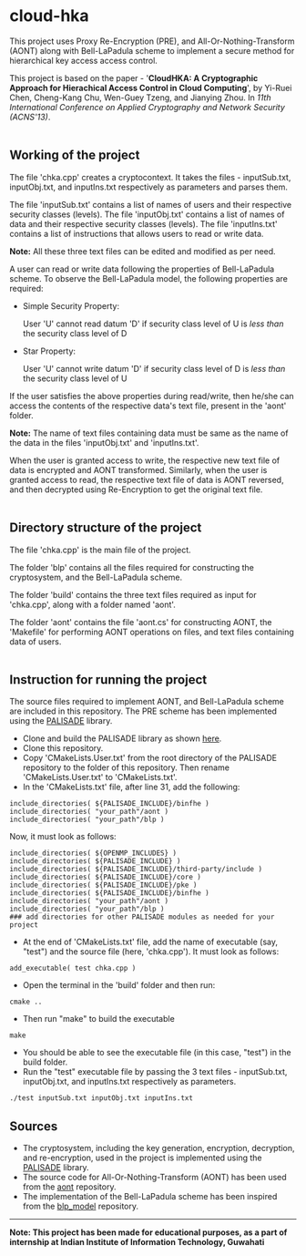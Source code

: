 # cloud-hka
This project uses Proxy Re-Encryption (PRE), and All-Or-Nothing-Transform (AONT) along with Bell-LaPadula scheme to implement a secure method for hierarchical key access access control.

This project is based on the paper - '**CloudHKA: A Cryptographic Approach for Hierachical Access Control in Cloud Computing**', by Yi-Ruei Chen, Cheng-Kang Chu, Wen-Guey Tzeng, and Jianying Zhou. In *11th International Conference on Applied Cryptography and Network Security (ACNS'13)*.
<br/><br/>
## Working of the project
The file 'chka.cpp' creates a cryptocontext. It takes the files - inputSub.txt, inputObj.txt, and inputIns.txt respectively as parameters and parses them.

The file 'inputSub.txt' contains a list of names of users and their respective security classes (levels).
The file 'inputObj.txt' contains a list of names of data and their respective security classes (levels).
The file 'inputIns.txt' contains a list of instructions that allows users to read or write data.

**Note:** All these three text files can be edited and modified as per need.

A user can read or write data following the properties of Bell-LaPadula scheme. To observe the Bell-LaPadula model, the following properties are required:
- Simple Security Property:
  
  User 'U' cannot read datum 'D' if security class level of U is *less than* the security class level of D
- Star Property:
  
  User 'U' cannot write datum 'D' if security class level of D is *less than* the security class level of U

If the user satisfies the above properties during read/write, then he/she can access the contents of the respective data's text file, present in the 'aont' folder.

**Note:** The name of text files containing data must be same as the name of the data in the files 'inputObj.txt' and 'inputIns.txt'.

When the user is granted access to write, the respective new text file of data is encrypted and AONT transformed.
Similarly, when the user is granted access to read, the respective text file of data is AONT reversed, and then decrypted using Re-Encryption to get the original text file.<br/><br/>
## Directory structure of the project
The file 'chka.cpp' is the main file of the project. 

The folder 'blp' contains all the files required for constructing the cryptosystem, and the Bell-LaPadula scheme.

The folder 'build' contains the three text files required as input for 'chka.cpp', along with a folder named 'aont'.

The folder 'aont' contains the file 'aont.cs' for constructing AONT, the 'Makefile' for performing AONT operations on files, and text files containing data of users.
<br/><br/>
## Instruction for running the project
The source files required to implement AONT, and Bell-LaPadula scheme are included in this repository. The PRE scheme has been implemented using the [PALISADE](https://gitlab.com/palisade/palisade-release) library.

* Clone and build the PALISADE library as shown [here](https://gitlab.com/palisade/palisade-release/-/wikis/Instructions-for-building-PALISADE-in-Linux).
* Clone this repository.
* Copy 'CMakeLists.User.txt' from the root directory of the PALISADE repository to the folder of this repository. Then rename 'CMakeLists.User.txt' to 'CMakeLists.txt'.
* In the 'CMakeLists.txt' file, after line 31, add the following:
```
include_directories( ${PALISADE_INCLUDE}/binfhe )
include_directories( "your_path"/aont )
include_directories( "your_path"/blp )
```
Now, it must look as follows:
```
include_directories( ${OPENMP_INCLUDES} )
include_directories( ${PALISADE_INCLUDE} )
include_directories( ${PALISADE_INCLUDE}/third-party/include )
include_directories( ${PALISADE_INCLUDE}/core )
include_directories( ${PALISADE_INCLUDE}/pke )
include_directories( ${PALISADE_INCLUDE}/binfhe )
include_directories( "your_path"/aont )
include_directories( "your_path"/blp )
### add directories for other PALISADE modules as needed for your project
```
* At the end of 'CMakeLists.txt' file, add the name of executable (say, "test") and the source file (here, 'chka.cpp'). It must look as follows:
```
add_executable( test chka.cpp )
```
* Open the terminal in the 'build' folder and then run:
```
cmake ..
```
* Then run "make" to build the executable
```
make
```
* You should be able to see the executable file (in this case, "test") in the build folder.
* Run the "test" executable file by passing the 3 text files - inputSub.txt, inputObj.txt, and inputIns.txt respectively as parameters.
```
./test inputSub.txt inputObj.txt inputIns.txt
```

## Sources
* The cryptosystem, including the key generation, encryption, decryption, and re-encryption, used in the project is implemented using the [PALISADE](https://gitlab.com/palisade/palisade-release) library.
* The source code for All-Or-Nothing-Transform (AONT) has been used from the [aont](https://github.com/nsg21/aont) repository.
* The implementation of the Bell-LaPadula scheme has been inspired from the [blp_model](https://github.com/kashifmin/blp_model) repository.

---------------------------------------------------------------------

**Note: This project has been made for educational purposes, as a part of internship at Indian Institute of Information Technology, Guwahati**
